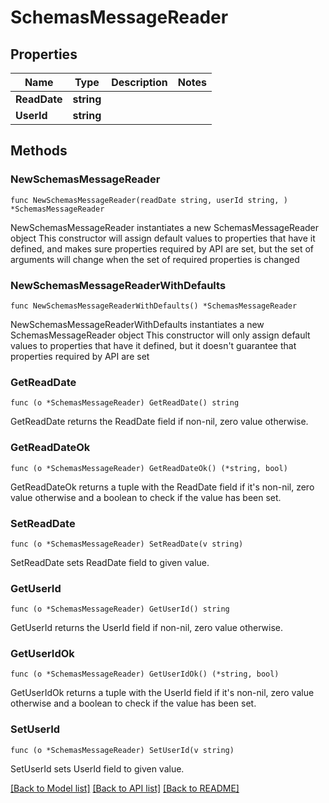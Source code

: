 # SchemasMessageReader

## Properties

Name | Type | Description | Notes
------------ | ------------- | ------------- | -------------
**ReadDate** | **string** |  | 
**UserId** | **string** |  | 

## Methods

### NewSchemasMessageReader

`func NewSchemasMessageReader(readDate string, userId string, ) *SchemasMessageReader`

NewSchemasMessageReader instantiates a new SchemasMessageReader object
This constructor will assign default values to properties that have it defined,
and makes sure properties required by API are set, but the set of arguments
will change when the set of required properties is changed

### NewSchemasMessageReaderWithDefaults

`func NewSchemasMessageReaderWithDefaults() *SchemasMessageReader`

NewSchemasMessageReaderWithDefaults instantiates a new SchemasMessageReader object
This constructor will only assign default values to properties that have it defined,
but it doesn't guarantee that properties required by API are set

### GetReadDate

`func (o *SchemasMessageReader) GetReadDate() string`

GetReadDate returns the ReadDate field if non-nil, zero value otherwise.

### GetReadDateOk

`func (o *SchemasMessageReader) GetReadDateOk() (*string, bool)`

GetReadDateOk returns a tuple with the ReadDate field if it's non-nil, zero value otherwise
and a boolean to check if the value has been set.

### SetReadDate

`func (o *SchemasMessageReader) SetReadDate(v string)`

SetReadDate sets ReadDate field to given value.


### GetUserId

`func (o *SchemasMessageReader) GetUserId() string`

GetUserId returns the UserId field if non-nil, zero value otherwise.

### GetUserIdOk

`func (o *SchemasMessageReader) GetUserIdOk() (*string, bool)`

GetUserIdOk returns a tuple with the UserId field if it's non-nil, zero value otherwise
and a boolean to check if the value has been set.

### SetUserId

`func (o *SchemasMessageReader) SetUserId(v string)`

SetUserId sets UserId field to given value.



[[Back to Model list]](../README.md#documentation-for-models) [[Back to API list]](../README.md#documentation-for-api-endpoints) [[Back to README]](../README.md)


